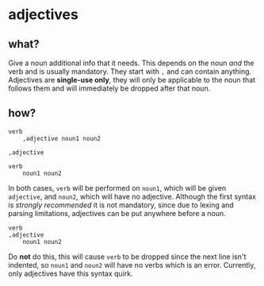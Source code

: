 # adjectives
## what?
Give a noun additional info that it needs. This depends on the noun *and* the verb and is usually mandatory. They start with `,` and can contain anything. Adjectives are **single-use only**, they will only be applicable to the noun that follows them and will immediately be dropped after that noun.

## how?
```
verb
	,adjective noun1 noun2
```
```
,adjective

verb
	noun1 noun2
```

In both cases, `verb` will be performed on `noun1`, which will be given `adjective`, and `noun2`, which will have no adjective. Although the first syntax is *strongly recommended* it is not mandatory, since due to lexing and parsing limitations, adjectives can be put anywhere before a noun.

```
verb
,adjective
	noun1 noun2
```

Do **not** do this, this will cause `verb` to be dropped since the next line isn't indented, so `noun1` and `noun2` will have no verbs which is an error. Currently, only adjectives have this syntax quirk.